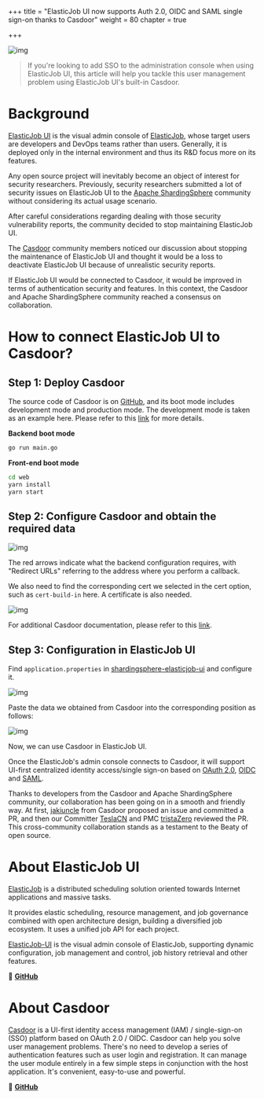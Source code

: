 +++
title = "ElasticJob UI now supports Auth 2.0, OIDC and SAML single sign-on thanks to Casdoor"
weight = 80
chapter = true 

+++

![img](https://shardingsphere.apache.org/blog/img/2022_11_22_ElasticJob_UI_now_supports_Auth_2.0,_OIDC_and_SAML_single_sign-on_thanks_to_Casdoor1.png)

> If you're looking to add SSO to the administration console when using ElasticJob UI, this article will help you tackle this user management problem using ElasticJob UI's built-in Casdoor.

# Background

[ElasticJob UI](https://github.com/apache/shardingsphere-elasticjob-ui) is the visual admin console of [ElasticJob](https://github.com/apache/shardingsphere-elasticjob), whose target users are developers and DevOps teams rather than users. Generally, it is deployed only in the internal environment and thus its R&D focus more on its features.

Any open source project will inevitably become an object of interest for security researchers. Previously, security researchers submitted a lot of security issues on ElasticJob UI to the [Apache ShardingSphere](https://shardingsphere.apache.org/) community without considering its actual usage scenario.

After careful considerations regarding dealing with those security vulnerability reports, the community decided to stop maintaining ElasticJob UI.

The [Casdoor](https://casdoor.org/) community members noticed our discussion about stopping the maintenance of ElasticJob UI and thought it would be a loss to deactivate ElasticJob UI because of unrealistic security reports.

If ElasticJob UI would be connected to Casdoor, it would be improved in terms of authentication security and features. In this context, the Casdoor and Apache ShardingSphere community reached a consensus on collaboration.

# How to connect ElasticJob UI to Casdoor?

## Step 1: Deploy Casdoor

The source code of Casdoor is on [GitHub](https://github.com/casdoor/casdoor), and its boot mode includes development mode and production mode. The development mode is taken as an example here. Please refer to this [link](https://casdoor.org/docs/basic/server-installation) for more details.

**Backend boot mode**

```bash
go run main.go
```

**Front-end boot mode**

```bash
cd web
yarn install
yarn start
```

## Step 2: Configure Casdoor and obtain the required data

![img](https://shardingsphere.apache.org/blog/img/2022_11_22_ElasticJob_UI_now_supports_Auth_2.0,_OIDC_and_SAML_single_sign-on_thanks_to_Casdoor2.png)

The red arrows indicate what the backend configuration requires, with "Redirect URLs" referring to the address where you perform a callback.

We also need to find the corresponding cert we selected in the cert option, such as `cert-build-in` here. A certificate is also needed.

![img](https://shardingsphere.apache.org/blog/img/2022_11_22_ElasticJob_UI_now_supports_Auth_2.0,_OIDC_and_SAML_single_sign-on_thanks_to_Casdoor3.png)

For additional Casdoor documentation, please refer to this [link](https://casdoor.org/docs/overview).

## Step 3: Configuration in ElasticJob UI

Find `application.properties` in [shardingsphere-elasticjob-ui](https://github.com/apache/shardingsphere-elasticjob-ui) and configure it.

![img](https://shardingsphere.apache.org/blog/img/2022_11_22_ElasticJob_UI_now_supports_Auth_2.0,_OIDC_and_SAML_single_sign-on_thanks_to_Casdoor4.png)

Paste the data we obtained from Casdoor into the corresponding position as follows:

![img](https://shardingsphere.apache.org/blog/img/2022_11_22_ElasticJob_UI_now_supports_Auth_2.0,_OIDC_and_SAML_single_sign-on_thanks_to_Casdoor5.png)

Now, we can use Casdoor in ElasticJob UI.

Once the ElasticJob's admin console connects to Casdoor, it will support UI-first centralized identity access/single sign-on based on [OAuth 2.0](https://oauth.net/2/), [OIDC](https://openid.net/connect/) and [SAML](https://auth0.com/blog/how-saml-authentication-works/).

Thanks to developers from the Casdoor and Apache ShardingSphere community, our collaboration has been going on in a smooth and friendly way. At first, [jakiuncle](https://github.com/jakiuncle) from Casdoor proposed an issue and committed a PR, and then our Committer [TeslaCN](https://github.com/TeslaCN) and PMC [tristaZero](https://github.com/tristaZero) reviewed the PR. This cross-community collaboration stands as a testament to the Beaty of open source.

# About ElasticJob UI

[ElasticJob](https://github.com/apache/shardingsphere-elasticjob) is a distributed scheduling solution oriented towards Internet applications and massive tasks.

It provides elastic scheduling, resource management, and job governance combined with open architecture design, building a diversified job ecosystem. It uses a unified job API for each project.

[ElasticJob-UI](https://github.com/apache/shardingsphere-elasticjob-ui) is the visual admin console of ElasticJob, supporting dynamic configuration, job management and control, job history retrieval and other features.

🔗 [**GitHub**](https://github.com/apache/shardingsphere-elasticjob-ui)

# About Casdoor

[Casdoor](https://casdoor.org/) is a UI-first identity access management (IAM) / single-sign-on (SSO) platform based on OAuth 2.0 / OIDC. Casdoor can help you solve user management problems. There's no need to develop a series of authentication features such as user login and registration. It can manage the user module entirely in a few simple steps in conjunction with the host application. It's convenient, easy-to-use and powerful.

🔗 [**GitHub**](https://github.com/casdoor/casdoor)